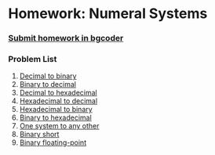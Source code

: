 Homework: Numeral Systems
=========================

### [Submit homework in bgcoder](http://bgcoder.com/Contests/318/CSharp-Advanced-04-Numeral-Systems)

### Problem List

1. [Decimal to binary](./01.Decimal-to-binary)
1. [Binary to decimal](./02.Binary-to-decimal)
1. [Decimal to hexadecimal](./03.Decimal-to-hexadecimal)
1. [Hexadecimal to decimal](./04.Hexadecimal-to-decimal)
1. [Hexadecimal to binary](./05.Hexadecimal-to-binary)
1. [Binary to hexadecimal](./06.Binary-to-hexadecimal)
1. [One system to any other](./07.One-system-to-any-other)
1. [Binary short](./08.Binary-short)
1. [Binary floating-point](./09.Binary-floating-point)
